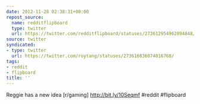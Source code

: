 ```yaml
---
date: 2012-11-28 02:38:31+00:00
repost_source:
  name: redditflipboard
  type: twitter
  url: https://twitter.com/redditflipboard/statuses/273612954962894848/
source: twitter
syndicated:
- type: twitter
  url: https://twitter.com/roytang/statuses/273616836074016768/
tags:
- reddit
- flipboard
title: ''
---
```


Reggie has a new idea [r/gaming] http://bit.ly/10Seqmf #reddit #flipboard